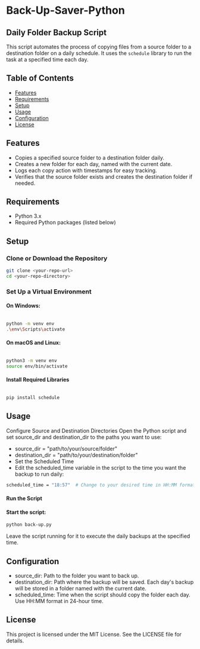 # Back-Up-Saver-Python

## Daily Folder Backup Script

This script automates the process of copying files from a source folder to a destination folder on a daily schedule. It uses the `schedule` library to run the task at a specified time each day.

## Table of Contents

- [Features](#features)
- [Requirements](#requirements)
- [Setup](#setup)
- [Usage](#usage)
- [Configuration](#configuration)
- [License](#license)

## Features

- Copies a specified source folder to a destination folder daily.
- Creates a new folder for each day, named with the current date.
- Logs each copy action with timestamps for easy tracking.
- Verifies that the source folder exists and creates the destination folder if needed.

## Requirements

- Python 3.x
- Required Python packages (listed below)

## Setup

### Clone or Download the Repository

```bash
git clone <your-repo-url>
cd <your-repo-directory>
```

### Set Up a Virtual Environment


#### On Windows:

``` bash

python -m venv env
.\env\Scripts\activate
```

#### On macOS and Linux:


``` bash

python3 -m venv env
source env/bin/activate
```

#### Install Required Libraries


``` bash

pip install schedule
```

## Usage
Configure Source and Destination Directories
Open the Python script and set source_dir and destination_dir to the paths you want to use:

- source_dir = "path/to/your/source/folder"
- destination_dir = "path/to/your/destination/folder"
- Set the Scheduled Time
- Edit the scheduled_time variable in the script to the time you want the backup to run daily:

``` bash
scheduled_time = "18:57"  # Change to your desired time in HH:MM format
```
#### Run the Script
#### Start the script:

```bash
python back-up.py
```

Leave the script running for it to execute the daily backups at the specified time.

## Configuration
- source_dir: Path to the folder you want to back up.
- destination_dir: Path where the backup will be saved. Each day's backup will be stored in a folder named with the current date.
- scheduled_time: Time when the script should copy the folder each day. Use HH:MM format in 24-hour time.

## License
This project is licensed under the MIT License. See the LICENSE file for details.
